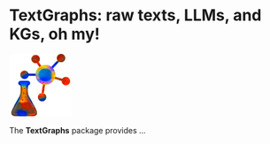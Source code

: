 # TextGraphs: raw texts, LLMs, and KGs, oh my!

<img src="assets/logo.png" width="113" alt="illustration of a lemma graph"/>

The **TextGraphs** package provides ...
